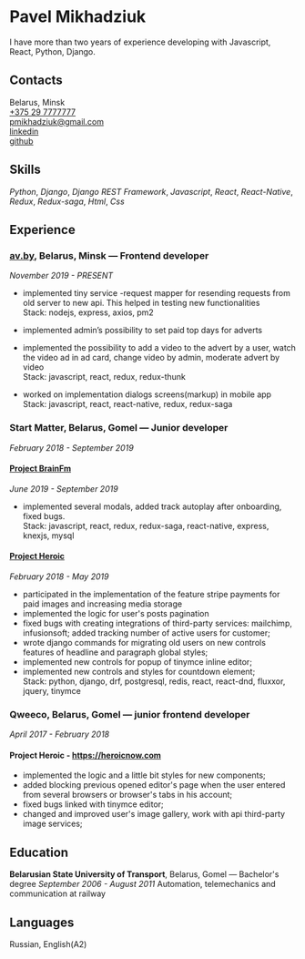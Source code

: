 # Pavel Mikhadziuk
I have more than two years of experience developing with Javascript, React, Python, Django.

## Contacts
Belarus, Minsk  
[+375 29 7777777](tel:+375297777777)  
pmikhadziuk@gmail.com  
[linkedin](https://linkedin.com/in/pavelmikhadziuk)  
[github](https://github.com/duza)  

## Skills
*Python*, *Django*, *Django REST Framework*, *Javascript*, *React*, *React-Native*, *Redux*, *Redux-saga*, *Html*, *Css*

## Experience
### [av.by](https://av.by), Belarus, Minsk — Frontend developer
*November 2019 - PRESENT*

- implemented tiny service -request mapper for resending requests from old server to new api. This helped in testing new functionalities  
Stack: nodejs, express, axios, pm2

- implemented admin’s possibility to set paid top days for adverts
- implemented the possibility to add a video to the advert by a user, watch the video ad in ad card, change video by admin, moderate advert by video  
Stack: javascript, react, redux, redux-thunk

- worked on implementation dialogs screens(markup) in mobile app  
Stack:  javascript, react, react-native, redux, redux-saga

### Start Matter, Belarus, Gomel — Junior developer
*February 2018 - September 2019*

#### [Project BrainFm](https://brain.fm/)
*June 2019 - September 2019*

- implemented several modals, added track autoplay after onboarding, fixed bugs.  
Stack: javascript, react, redux, redux-saga, react-native, express, knexjs, mysql

#### [Project Heroic](https://heroicnow.com)
*February 2018 - May 2019*

- participated in the implementation of the feature stripe payments for paid images and increasing media storage 
- implemented the logic for user's posts pagination
- fixed bugs with creating integrations of third-party services: mailchimp, infusionsoft;
added tracking number of active users for customer;
- wrote django commands for migrating old users on new controls features of headline and paragraph global styles;
- implemented new controls for popup of tinymce inline editor;
- implemented new controls and styles for countdown element;  
Stack: python, django, drf, postgresql, redis, react, react-dnd,  fluxxor, jquery, tinymce

### Qweeco, Belarus, Gomel — junior frontend developer
*April 2017 - February 2018*

#### Project Heroic - https://heroicnow.com
- implemented the logic and a little bit styles for new components;
- added blocking previous opened editor's page when the user entered from several browsers or browser's tabs in his account;
- fixed bugs linked with tinymce editor;
- changed and improved user's image gallery, work with api third-party image services;
 
## Education
**Belarusian State University of Transport**, Belarus, Gomel — Bachelor's degree
*September 2006 - August 2011*
Automation, telemechanics and communication at railway

## Languages
Russian, English(A2)

